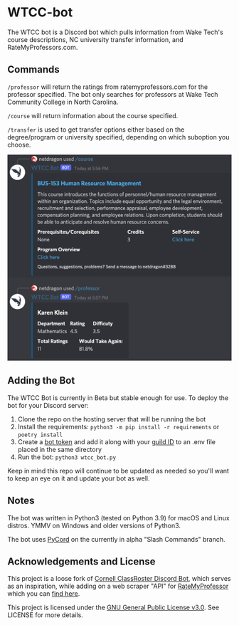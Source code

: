 # WTCC-bot

The WTCC bot is a Discord bot which pulls information from Wake Tech's course descriptions, NC university transfer information, and RateMyProfessors.com.

## Commands


`/professor` will return the ratings from ratemyprofessors.com for the professor specified. The bot only searches for professors at Wake Tech Community College in North Carolina.

`/course` will return information about the course specified.

`/transfer` is used to get transfer options either based on the degree/program or university specified, depending on which suboption you choose.

![Screenshot](screenshot.jpg?raw=true "Screenshot")

## Adding the Bot

The WTCC Bot is currently in Beta but stable enough for use. To deploy the bot for your Discord server:

1. Clone the repo on the hosting server that will be running the bot
2. Install the requirements: `python3 -m pip install -r requirements` or `poetry install`
3. Create a [bot token](https://www.writebots.com/discord-bot-token/) and add it along with your [guild ID](https://support.discord.com/hc/en-us/articles/206346498-Where-can-I-find-my-User-Server-Message-ID-) to an .env file placed in the same directory
4. Run the bot: `python3 wtcc_bot.py`

Keep in mind this repo will continue to be updated as needed so you'll want to keep an eye on it and update your bot as well.

## Notes

The bot was written in Python3 (tested on Python 3.9) for macOS and Linux distros. YMMV on Windows and older versions of Python3.

The bot uses [PyCord](https://github.com/Pycord-Development/pycord) on the currently in alpha "Slash Commands" branch.

## Acknowledgements and License

This project is a loose fork of [Cornell ClassRoster Discord Bot](https://github.com/aw632/cornellclassrosterbot_pub), which serves as an inspiration, while adding on a web scraper "API" for [RateMyProfessor](ratemyprofessors.com/) which you can [find here](https://github.com/Nobelz/RateMyProfessorAPI/).

This project is licensed under the [GNU General Public License v3.0](https://www.gnu.org/licenses/gpl-3.0.en.html). See LICENSE for more details.